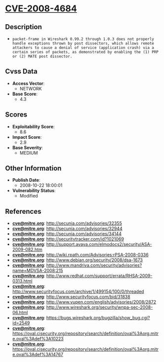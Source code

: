 
# [CVE-2008-4684](https://cve.mitre.org/cgi-bin/cvename.cgi?name=CVE-2008-4684)

## Description

- `packet-frame in Wireshark 0.99.2 through 1.0.3 does not properly handle exceptions thrown by post dissectors, which allows remote attackers to cause a denial of service (application crash) via a certain series of packets, as demonstrated by enabling the (1) PRP or (2) MATE post dissector.`

## Cvss Data

- **Access Vector**:
  - NETWORK
- **Base Score**:
  - 4.3

## Scores

- **Exploitability Score**:
  - 8.6
- **Impact Score**:
  - 2.9
- **Base Severity**:
  - MEDIUM

## Other Information

- **Publish Date**:
  - 2008-10-22 18:00:01
- **Vulnerability Status**:
  - Modified

## References

- **cve@mitre.org**: http://secunia.com/advisories/32355
- **cve@mitre.org**: http://secunia.com/advisories/32944
- **cve@mitre.org**: http://secunia.com/advisories/34144
- **cve@mitre.org**: http://securitytracker.com/id?1021069
- **cve@mitre.org**: http://support.avaya.com/elmodocs2/security/ASA-2009-082.htm
- **cve@mitre.org**: http://wiki.rpath.com/Advisories:rPSA-2008-0336
- **cve@mitre.org**: http://www.debian.org/security/2008/dsa-1673
- **cve@mitre.org**: http://www.mandriva.com/security/advisories?name=MDVSA-2008:215
- **cve@mitre.org**: http://www.redhat.com/support/errata/RHSA-2009-0313.html
- **cve@mitre.org**: http://www.securityfocus.com/archive/1/499154/100/0/threaded
- **cve@mitre.org**: http://www.securityfocus.com/bid/31838
- **cve@mitre.org**: http://www.vupen.com/english/advisories/2008/2872
- **cve@mitre.org**: http://www.wireshark.org/security/wnpa-sec-2008-06.html
- **cve@mitre.org**: https://bugs.wireshark.org/bugzilla/show_bug.cgi?id=2549
- **cve@mitre.org**: https://oval.cisecurity.org/repository/search/definition/oval%3Aorg.mitre.oval%3Adef%3A10223
- **cve@mitre.org**: https://oval.cisecurity.org/repository/search/definition/oval%3Aorg.mitre.oval%3Adef%3A14767
